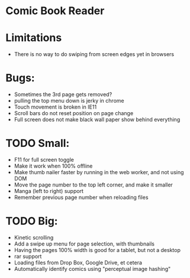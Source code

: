 Comic Book Reader
===================

# Limitations
* There is no way to do swiping from screen edges yet in browsers

# Bugs:
* Sometimes the 3rd page gets removed?
* pulling the top menu down is jerky in chrome
* Touch movement is broken in IE11
* Scroll bars do not reset position on page change
* Full screen does not make black wall paper show behind everything

# TODO Small:
* F11 for full screen toggle
* Make it work when 100% offline
* Make thumb nailer faster by running in the web worker, and not using DOM
* Move the page number to the top left corner, and make it smaller
* Manga (left to right) support
* Remember previous page number when reloading files

# TODO Big:
* Kinetic scrolling
* Add a swipe up menu for page selection, with thumbnails
* Having the pages 100% width is good for a tablet, but not a desktop
* rar support
* Loading files from Drop Box, Google Drive, et cetera
* Automatically identify comics using "perceptual image hashing"
